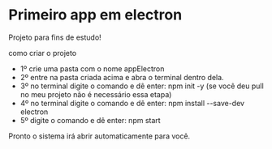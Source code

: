 # Primeiro app em electron
Projeto para fins de estudo!

como criar o projeto
* 1º crie uma pasta com o nome appElectron
* 2º entre na pasta criada acima e abra o terminal dentro dela.
* 3º no terminal digite o comando e dê enter: npm init -y (se você deu pull no meu projeto não é necessário essa etapa)
* 4º no terminal digite o comando e dê enter: npm install --save-dev electron
* 5º digite o comando e dê enter: npm start

Pronto o sistema irá abrir automaticamente para você.
